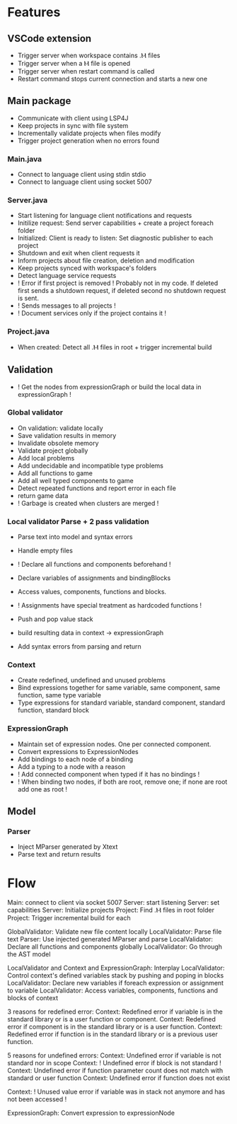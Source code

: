 # Features

## VSCode extension

- Trigger server when workspace contains .Ⲙ files
- Trigger server when a Ⲙ file is opened
- Trigger server when restart command is called
- Restart command stops current connection and starts a new one

## Main package

- Communicate with client using LSP4J
- Keep projects in sync with file system
- Incrementally validate projects when files modify
- Trigger project generation when no errors found

### Main.java

- Connect to language client using stdin stdio
- Connect to language client using socket 5007

### Server.java

- Start listening for language client notifications and requests
- Initilize request: Send server capabilities + create a project foreach folder
- Initialized: Client is ready to listen: Set diagnostic publisher to each project
- Shutdown and exit when client requests it
- Inform projects about file creation, deletion and modification
- Keep projects synced with workspace's folders
- Detect language service requests
- ! Error if first project is removed ! Probably not in my code. If deleted first sends a shutdown request, if deleted second no shutdown request is sent.
- ! Sends messages to all projects !
- ! Document services only if the project contains it !

### Project.java

- When created: Detect all .Ⲙ files in root + trigger incremental build

## Validation

- ! Get the nodes from expressionGraph or build the local data in expressionGraph !

### Global validator

- On validation: validate locally
- Save validation results in memory
- Invalidate obsolete memory
- Validate project globally
- Add local problems
- Add undecidable and incompatible type problems
- Add all functions to game
- Add all well typed components to game
- Detect repeated functions and report error in each file
- return game data
- ! Garbage is created when clusters are merged !

### Local validator Parse + 2 pass validation

- Parse text into model and syntax errors
- Handle empty files
- ! Declare all functions and components beforehand !
- Declare variables of assignments and bindingBlocks
- Access values, components, functions and blocks.
- ! Assignments have special treatment as hardcoded functions !
- Push and pop value stack

- build resulting data in context -> expressionGraph
- Add syntax errors from parsing and return

### Context

- Create redefined, undefined and unused problems
- Bind expressions together for same variable, same component, same function, same type variable
- Type expressions for standard variable, standard component, standard function, standard block

### ExpressionGraph

- Maintain set of expression nodes. One per connected component.
- Convert expressions to ExpressionNodes
- Add bindings to each node of a binding
- Add a typing to a node with a reason
- ! Add connected component when typed if it has no bindings !
- ! When binding two nodes, if both are root, remove one; if none are root add one as root !

## Model

### Parser

- Inject MParser generated by Xtext
- Parse text and return results

# Flow

Main: connect to client via socket 5007
Server: start listening
Server: set capabilities
Server: Initialize projects
Project: Find .Ⲙ files in root folder
Project: Trigger incremental build for each

GlobalValidator: Validate new file content locally
LocalValidator: Parse file text
Parser: Use injected generated MParser and parse
LocalValidator: Declare all functions and components globally
LocalValidator: Go through the AST model

LocalValidator and Context and ExpressionGraph: Interplay
LocalValidator: Control context's defined variables stack by pushing and poping in blocks
LocalValidator: Declare new variables if foreach expression or assignment to variable
LocalValidator: Access variables, components, functions and blocks of context

3 reasons for redefined error:
Context: Redefined error if variable is in the standard library or is a user function or component.
Context: Redefined error if component is in the standard library or is a user function.
Context: Redefined error if function is in the standard library or is a previous user function.

5 reasons for undefined errors:
Context: Undefined error if variable is not standard nor in scope
Context: ! Undefined error if block is not standard !
Context: Undefined error if function parameter count does not match with standard or user function
Context: Undefined error if function does not exist

Context: ! Unused value error if variable was in stack not anymore and has not been accessed !

ExpressionGraph: Convert expression to expressionNode
